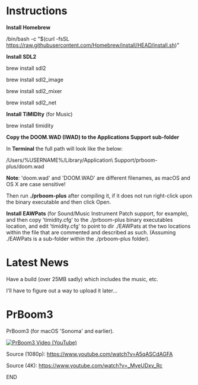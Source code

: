 # Instructions

**Install Homebrew**

/bin/bash -c "$(curl -fsSL https://raw.githubusercontent.com/Homebrew/install/HEAD/install.sh)" 

**Install SDL2**

brew install sdl2

brew install sdl2_image

brew install sdl2_mixer

brew install sdl2_net

**Install TiMIDIty** (for Music)

brew install timidity

**Copy the DOOM.WAD (IWAD) to the Applications Support sub-folder**

In **Terminal** the full path will look like the below:

/Users/%USERNAME%/Library/Application\ Support/prboom-plus/doom.wad

**Note**: 'doom.wad' and 'DOOM.WAD' are different filenames, as macOS and OS X are case sensitive!

Then run **./prboom-plus** after compiling it, if it does not run right-click upon the binary executable and then click Open.

**Install EAWPats** (for Sound/Music Instrument Patch support, for example), and then copy 'timidity.cfg' to the ./prboom-plus binary executables location, and edit 'timidity.cfg' to point to dir ./EAWPats at the two locations within the file that are commented and described as such. (Assuming ./EAWPats is a sub-folder within the ./prboom-plus folder).

# Latest News

Have a build (over 25MB sadly) which includes the music, etc.

I'll have to figure out a way to upload it later...

# PrBoom3
PrBoom3 (for macOS 'Sonoma' and earlier).


[![PrBoom3 Video (YouTube)](https://img.youtube.com/vi/_MyeUDxv_Rc/0.jpg)](https://www.youtube.com/watch?v=_MyeUDxv_Rc)

Source (1080p): https://www.youtube.com/watch?v=A5qASCdAGFA

Source (4K): https://www.youtube.com/watch?v=_MyeUDxv_Rc

END

